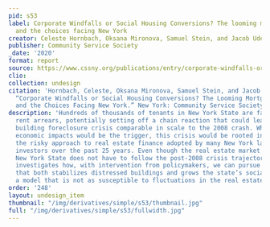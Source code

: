 ```yaml
---
pid: s53
label: Corporate Windfalls or Social Housing Conversions? The looming mortgage crisis
  and the choices facing New York
creator: Celeste Hornbach, Oksana Mironova, Samuel Stein, and Jacob Udell.
publisher: Community Service Society
_date: '2020'
format: report
source: https://www.cssny.org/publications/entry/corporate-windfalls-or-social-housing-conversions
clio:
collection: undesign
citation: 'Hornbach, Celeste, Oksana Mironova, Samuel Stein, and Jacob Udell. 2020.
  “Corporate Windfalls or Social Housing Conversions? The Looming Mortgage Crisis
  and the Choices Facing New York.” New York: Community Service Society. https://www.cssny.org/publications/entry/corporate-windfalls-or-social-housing-conversions.'
description: 'Hundreds of thousands of tenants in New York State are facing growing
  rent arrears, potentially setting off a chain reaction that could lead to a rental
  building foreclosure crisis comparable in scale to the 2008 crash. While the pandemic’s
  economic impacts would be the trigger, this crisis would be rooted in an older problem:
  the risky approach to real estate finance adopted by many New York landlords and
  investors over the past 25 years. Even though the real estate market is cyclical,
  New York State does not have to follow the post-2008 crisis trajectory. This report
  investigates how, with intervention from policymakers, we can pursue a recovery
  that both stabilizes distressed buildings and grows the state’s social housing sector,
  a model that is not as susceptible to fluctuations in the real estate market.'
order: '248'
layout: undesign_item
thumbnail: "/img/derivatives/simple/s53/thumbnail.jpg"
full: "/img/derivatives/simple/s53/fullwidth.jpg"
---
```

